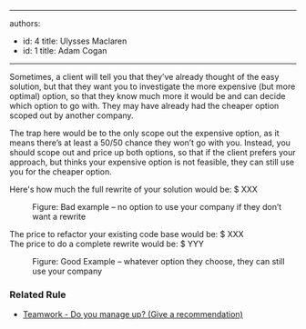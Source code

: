 

---
authors:
  - id: 4
    title: Ulysses Maclaren
  - id: 1
    title: Adam Cogan
---




<span class='intro'> ​Sometimes, a client will tell you that they’ve already thought of the easy solution, but that they want you to investigate the more expensive (but more optimal) option, so that they know much more it would be and can decide which option to go with. They may have already had the cheaper option scoped out by another company.<br> </span>

<p>The trap here would be to the only&#160;scope out the expensive option, as it means there’s at least a 50/50 chance they won’t go with you. Instead, you should scope out and price up both options, so that if the client prefers your approach, but thinks your expensive option is not feasible, they can still use you for the cheaper option.</p><p class="ssw15-rteElement-GreyBox">Here's how much the full rewrite of your solution would be&#58; $ ​XXX</p><dd class="ssw15-rteElement-FigureBad">Figure&#58; Bad example – no option to use your company if they don’t want a rewrite</dd><p class="ssw15-rteElement-GreyBox">The price to refactor your existing code base would be&#58; $&#160;XXX<br>The price to do a complete rewrite would be&#58; $ YYY</p><dd class="ssw15-rteElement-FigureGood">Figure&#58; Good Example – whatever option they choose, they can still use your company​<br></dd><h3 class="ssw15-rteElement-H3">​​Related Rule<br></h3><ul><li><a href="/_layouts/15/FIXUPREDIRECT.ASPX?WebId=3dfc0e07-e23a-4cbb-aac2-e778b71166a2&amp;TermSetId=07da3ddf-0924-4cd2-a6d4-a4809ae20160&amp;TermId=ba07b0d2-ccce-4584-a636-f3a5d9bec2cf">Teamwork - Do you manage up? (Give a recommendation)​​​</a><br></li></ul>


